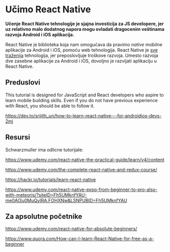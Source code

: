 # Učimo React Native

**Učenje React Native tehnologije je sjajna investicija za JS developere, jer uz relativno malo dodatnog napora mogu ovladati dragocenim veštinama razvoja Android i iOS aplikacija.**

React Native je biblioteka koja nam omogućava da pravimo *native* mobilne aplikacije za Android i iOS, pomoću web tehnologija. React Native je [sve traženija](https://www.indeed.com/jobtrends/q-react-native.html) tehnologija, jer preposlovljuje troškove razvoja. Umesto razvoja dve zasebne aplikacije za Android i iOS, dovoljno je razvijati aplikaciju u React Native.

## Preduslovi

This tutorial is designed for JavaScript and React developers who aspire to learn mobile building skills.  Even if you do not have previous experience with React, you should be able to follow it. 

https://dev.to/srijith_un/how-to-learn-react-native---for-androidios-devs-2mj

## Resursi

Schwarzmuller ima odlicne tutorijale:

https://www.udemy.com/react-native-the-practical-guide/learn/v4/content

https://www.udemy.com/the-complete-react-native-and-redux-course/

https://hackr.io/tutorials/learn-react-native

https://www.udemy.com/react-native-expo-from-beginner-to-pro-also-with-meteorjs/?siteID=Fh5UMknfYAU-me0Al3u0MuQyIRA.FOHXNw&LSNPUBID=Fh5UMknfYAU

## Za apsolutne početnike

https://www.udemy.com/react-native-for-absolute-beginners/

https://www.quora.com/How-can-I-learn-React-Native-for-free-as-a-beginner
